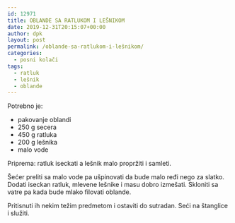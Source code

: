 ```yaml
---
id: 12971
title: OBLANDE SA RATLUKOM I LEŠNIKOM 
date: 2019-12-31T20:15:07+00:00
author: dpk
layout: post
permalink: /oblande-sa-ratlukom-i-lešnikom/  
categories:
  - posni kolači
tags:
  - ratluk
  - lešnik
  - oblande
---
```


Potrebno je: 

* pakovanje oblandi
* 250 g secera
* 450 g ratluka
* 200 g lešnika
* malo vode


Priprema: ratluk iseckati a lešnik malo propržiti i samleti. 

Šećer preliti sa malo vode pa ušpinovati da bude malo ređi nego za slatko. Dodati iseckan ratluk, mlevene lešnike i masu dobro izmešati. Skloniti sa vatre pa kada bude mlako filovati oblande. 

Pritisnuti ih nekim težim predmetom i ostaviti do sutradan. Seći na štanglice i služiti.

